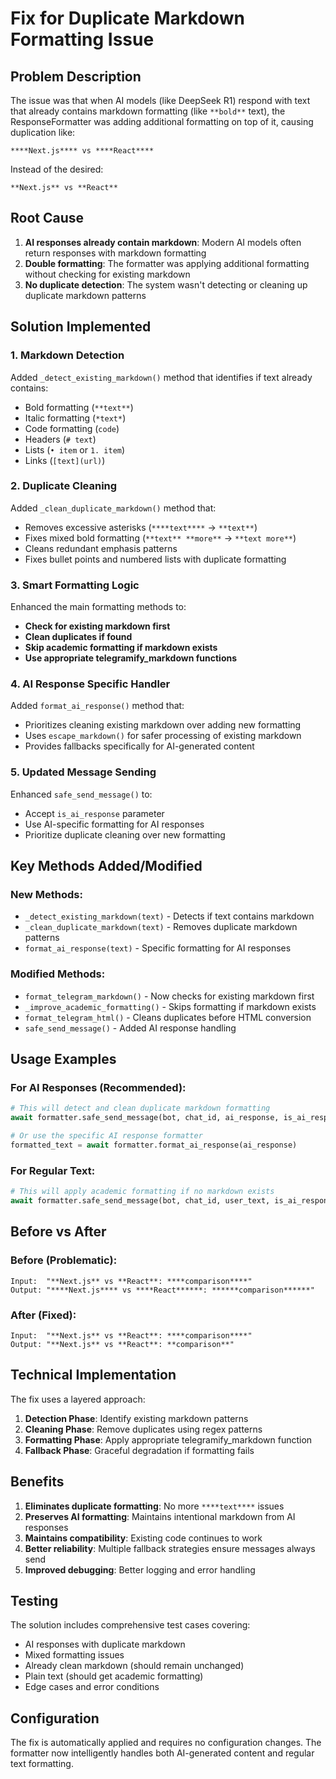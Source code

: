 # Fix for Duplicate Markdown Formatting Issue

## Problem Description

The issue was that when AI models (like DeepSeek R1) respond with text that already contains markdown formatting (like `**bold**` text), the ResponseFormatter was adding additional formatting on top of it, causing duplication like:

```
****Next.js**** vs ****React****
```

Instead of the desired:
```
**Next.js** vs **React**
```

## Root Cause

1. **AI responses already contain markdown**: Modern AI models often return responses with markdown formatting
2. **Double formatting**: The formatter was applying additional formatting without checking for existing markdown
3. **No duplicate detection**: The system wasn't detecting or cleaning up duplicate markdown patterns

## Solution Implemented

### 1. Markdown Detection
Added `_detect_existing_markdown()` method that identifies if text already contains:
- Bold formatting (`**text**`)
- Italic formatting (`*text*`)
- Code formatting (`code`)
- Headers (`# text`)
- Lists (`• item` or `1. item`)
- Links (`[text](url)`)

### 2. Duplicate Cleaning
Added `_clean_duplicate_markdown()` method that:
- Removes excessive asterisks (`****text****` → `**text**`)
- Fixes mixed bold formatting (`**text** **more**` → `**text more**`)
- Cleans redundant emphasis patterns
- Fixes bullet points and numbered lists with duplicate formatting

### 3. Smart Formatting Logic
Enhanced the main formatting methods to:
- **Check for existing markdown first**
- **Clean duplicates if found**
- **Skip academic formatting if markdown exists**
- **Use appropriate telegramify_markdown functions**

### 4. AI Response Specific Handler
Added `format_ai_response()` method that:
- Prioritizes cleaning existing markdown over adding new formatting
- Uses `escape_markdown()` for safer processing of existing markdown
- Provides fallbacks specifically for AI-generated content

### 5. Updated Message Sending
Enhanced `safe_send_message()` to:
- Accept `is_ai_response` parameter
- Use AI-specific formatting for AI responses
- Prioritize duplicate cleaning over new formatting

## Key Methods Added/Modified

### New Methods:
- `_detect_existing_markdown(text)` - Detects if text contains markdown
- `_clean_duplicate_markdown(text)` - Removes duplicate markdown patterns
- `format_ai_response(text)` - Specific formatting for AI responses

### Modified Methods:
- `format_telegram_markdown()` - Now checks for existing markdown first
- `_improve_academic_formatting()` - Skips formatting if markdown exists
- `format_telegram_html()` - Cleans duplicates before HTML conversion
- `safe_send_message()` - Added AI response handling

## Usage Examples

### For AI Responses (Recommended):
```python
# This will detect and clean duplicate markdown formatting
await formatter.safe_send_message(bot, chat_id, ai_response, is_ai_response=True)

# Or use the specific AI response formatter
formatted_text = await formatter.format_ai_response(ai_response)
```

### For Regular Text:
```python
# This will apply academic formatting if no markdown exists
await formatter.safe_send_message(bot, chat_id, user_text, is_ai_response=False)
```

## Before vs After

### Before (Problematic):
```
Input:  "**Next.js** vs **React**: ****comparison****"
Output: "****Next.js**** vs ****React******: ******comparison******"
```

### After (Fixed):
```
Input:  "**Next.js** vs **React**: ****comparison****"
Output: "**Next.js** vs **React**: **comparison**"
```

## Technical Implementation

The fix uses a layered approach:

1. **Detection Phase**: Identify existing markdown patterns
2. **Cleaning Phase**: Remove duplicates using regex patterns
3. **Formatting Phase**: Apply appropriate telegramify_markdown function
4. **Fallback Phase**: Graceful degradation if formatting fails

## Benefits

1. **Eliminates duplicate formatting**: No more `****text****` issues
2. **Preserves AI formatting**: Maintains intentional markdown from AI responses
3. **Maintains compatibility**: Existing code continues to work
4. **Better reliability**: Multiple fallback strategies ensure messages always send
5. **Improved debugging**: Better logging and error handling

## Testing

The solution includes comprehensive test cases covering:
- AI responses with duplicate markdown
- Mixed formatting issues
- Already clean markdown (should remain unchanged)
- Plain text (should get academic formatting)
- Edge cases and error conditions

## Configuration

The fix is automatically applied and requires no configuration changes. The formatter now intelligently handles both AI-generated content and regular text formatting.

